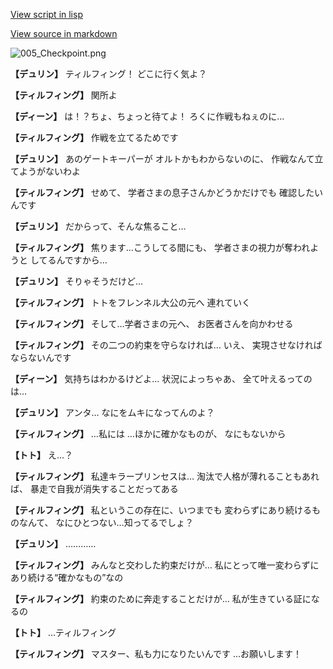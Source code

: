 [View script in lisp](../scripts/1520502.txt)

[View source in markdown](1520502.md)

![005_Checkpoint.png](../images/backgrounds/005_Checkpoint.png)

**【デュリン】**
ティルフィング！
どこに行く気よ？

**【ティルフィング】**
関所よ

**【ディーン】**
は！？ちょ、ちょっと待てよ！
ろくに作戦もねぇのに…

**【ティルフィング】**
作戦を立てるためです

**【デュリン】**
あのゲートキーパーが
オルトかもわからないのに、
作戦なんて立てようがないわよ

**【ティルフィング】**
せめて、
学者さまの息子さんかどうかだけでも
確認したいんです

**【デュリン】**
だからって、そんな焦ること…

**【ティルフィング】**
焦ります…こうしてる間にも、
学者さまの視力が奪われようと
してるんですから…

**【デュリン】**
そりゃそうだけど…

**【ティルフィング】**
トトをフレンネル大公の元へ
連れていく

**【ティルフィング】**
そして…学者さまの元へ、
お医者さんを向かわせる

**【ティルフィング】**
その二つの約束を守らなければ…
いえ、
実現させなければならないんです

**【ディーン】**
気持ちはわかるけどよ…
状況によっちゃあ、
全て叶えるってのは…

**【デュリン】**
アンタ…
なにをムキになってんのよ？

**【ティルフィング】**
…私には
…ほかに確かなものが、
なにもないから

**【トト】**
え…？

**【ティルフィング】**
私達キラープリンセスは…
淘汰で人格が薄れることもあれば、
暴走で自我が消失することだってある

**【ティルフィング】**
私というこの存在に、いつまでも
変わらずにあり続けるものなんて、
なにひとつない…知ってるでしょ？

**【デュリン】**
…………

**【ティルフィング】**
みんなと交わした約束だけが…
私にとって唯一変わらずに
あり続ける“確かなもの”なの

**【ティルフィング】**
約束のために奔走することだけが…
私が生きている証になるの

**【トト】**
…ティルフィング

**【ティルフィング】**
マスター、私も力になりたいんです
…お願いします！